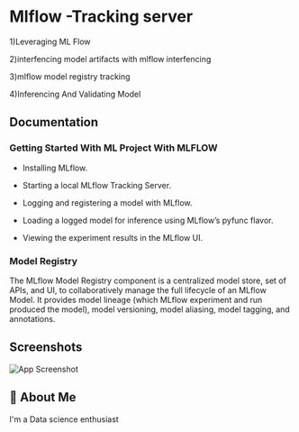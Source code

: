 
# Mlflow -Tracking server

1)Leveraging ML Flow

2)interfencing model artifacts with mlflow interfencing

3)mlflow model registry tracking

4)Inferencing And Validating Model


## Documentation



### Getting Started With ML Project With MLFLOW

- Installing MLflow.

- Starting a local MLflow Tracking Server.

- Logging and registering a model with MLflow.

- Loading a logged model for inference using MLflow’s pyfunc flavor.

- Viewing the experiment results in the MLflow UI.


### Model Registry

The MLflow Model Registry component is a centralized model store, set of APIs, and UI, to collaboratively manage the full lifecycle of an MLflow Model. It provides model lineage (which MLflow experiment and run produced the model), model versioning, model aliasing, model tagging, and annotations.
## Screenshots

![App Screenshot](https://ibb.co/QNdrv91)


## 🚀 About Me
I'm a Data science enthusiast

